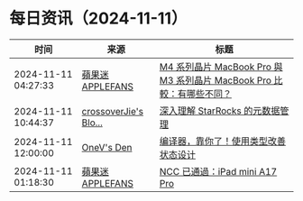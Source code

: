 ﻿# 每日资讯（2024-11-11）

|时间|来源|标题|
|---|---|---|
|2024-11-11 04:27:33|[蘋果迷 APPLEFANS](https://applefans.today/feed/)|[M4 系列晶片 MacBook Pro 與 M3 系列晶片 MacBook Pro 比較：有哪些不同？](https://applefans.today/2024-11-m4-macbook-pro-m3-macbook-pro-compared/)|
|2024-11-11 10:44:37|[crossoverJie's Blo...](https://crossoverjie.top/atom.xml)|[深入理解 StarRocks 的元数据管理](http://crossoverjie.top/2024/11/11/ob/StarRocks-meta/)|
|2024-11-11 12:00:00|[OneV's Den](http://onevcat.com/atom.xml)|[编译器，靠你了！使用类型改善状态设计](https://onevcat.com/2024/11/type-as-state/)|
|2024-11-11 01:18:30|[蘋果迷 APPLEFANS](https://applefans.today/feed/)|[NCC 已通過：iPad mini A17 Pro](https://applefans.today/2024-11-ncc-ipad-mini-a17-pro/)|
